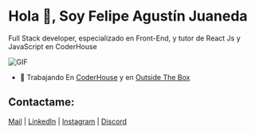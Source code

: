 # Hola 👋, Soy Felipe Agustín Juaneda

Full Stack developer, especializado en Front-End, y tutor de React Js y JavaScript en CoderHouse

<div align="start">
  <img src="https://media1.giphy.com/media/v1.Y2lkPTc5MGI3NjExc3J2eDk3M2VrNDQxbmpjcHMzMXB0MHpvZmZhbWFtbHB2eDg4bWdkcyZlcD12MV9pbnRlcm5hbF9naWZfYnlfaWQmY3Q9Zw/qgQUggAC3Pfv687qPC/giphy.gif" alt="GIF" />
</div>

- 🔭 Trabajando En [CoderHouse](https://www.coderhouse.com/) y en [Outside The Box](https://www.outsidethebox.ar/)

## Contactame:

[Mail](felipejua9@gmail.com) | [LinkedIn](https://linkedin.com/in/https://www.linkedin.com/in/felipe-juaneda-8b7103190/) | [Instagram](https://instagram.com/felipejuaneda) | [Discord](https://discord.gg/[Tutor]felipejua#4786)




